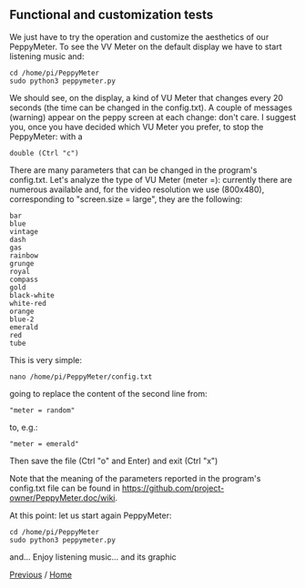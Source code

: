 ## Functional and customization tests

We just have to try the operation and customize the aesthetics of our PeppyMeter.
To see the VV Meter on the default display we have to start listening music and:
```
cd /home/pi/PeppyMeter
sudo python3 peppymeter.py
```
We should see, on the display, a kind of VU Meter that changes every 20 seconds (the time can be changed in the config.txt).
A couple of messages (warning) appear on the peppy screen at each change: don't care.
I suggest you, once you have decided which VU Meter you prefer, to stop the PeppyMeter:
with a 
```
double (Ctrl "c")
```
There are many parameters that can be changed in the program's config.txt. Let's analyze the type of VU Meter (meter =): currently there are numerous available and, for the video resolution we use (800x480), corresponding to "screen.size = large", they are the following:
```
bar
blue
vintage
dash
gas
rainbow
grunge
royal
compass
gold
black-white
white-red
orange
blue-2
emerald
red
tube
```
This is very simple: 
```
nano /home/pi/PeppyMeter/config.txt
```
going to replace the content of the second line from:
```
"meter = random"
```
to, e.g.:
```
"meter = emerald"
```
Then save the file (Ctrl "o" and Enter)
and exit (Ctrl "x")

Note that the meaning of the parameters reported in the program's config.txt file can be found in https://github.com/project-owner/PeppyMeter.doc/wiki.

At this point: let us start again PeppyMeter:
```
cd /home/pi/PeppyMeter
sudo python3 peppymeter.py
```
and...
Enjoy listening music... and its graphic

[Previous](https://github.com/FdeAlexa/PeppyMeter_and_moOde/blob/main/3_PeppyMeter.md) / [Home](https://github.com/FdeAlexa/PeppyMeter_and_moOde/blob/main/README.md) 
